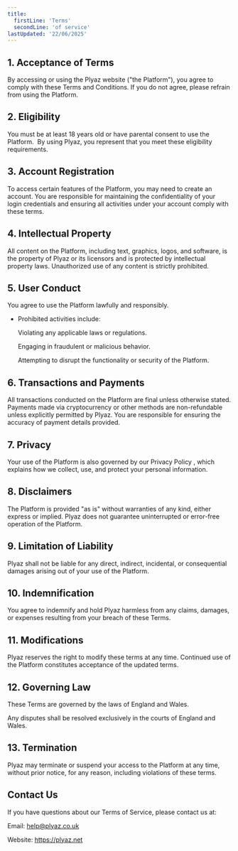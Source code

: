 ```yaml
---
title:
  firstLine: 'Terms'
  secondLine: 'of service'
lastUpdated: '22/06/2025'
---
```


## 1. Acceptance of Terms

By accessing or using the Plyaz website ("the Platform"), you agree to comply with these Terms and Conditions. If you do not agree, please refrain from using the Platform.

## 2. Eligibility

You must be at least 18 years old or have parental consent to use the Platform.  By using Plyaz, you represent that you meet these eligibility requirements.

## 3. Account Registration

To access certain features of the Platform, you may need to create an account. 
You are responsible for maintaining the confidentiality of your login credentials and ensuring all activities under your account comply with these terms.

## 4. Intellectual Property

All content on the Platform, including text, graphics, logos, and software, is the property of Plyaz or its licensors and is protected by intellectual property laws. Unauthorized use of any content is strictly prohibited.

## 5. User Conduct

You agree to use the Platform lawfully and responsibly. 

- Prohibited activities include:
  
  Violating any applicable laws or regulations.

  Engaging in fraudulent or malicious behavior.

  Attempting to disrupt the functionality or security of the Platform.

## 6. Transactions and Payments

All transactions conducted on the Platform are final unless otherwise stated.
Payments made via cryptocurrency or other methods are non-refundable unless explicitly permitted by Plyaz. You are responsible for ensuring the accuracy of payment details provided.

## 7. Privacy

Your use of the Platform is also governed by our Privacy Policy , which explains how we collect, use, and protect your personal information.

## 8. Disclaimers

The Platform is provided "as is" without warranties of any kind, either express or implied. Plyaz does not guarantee uninterrupted or error-free operation of the Platform.

## 9. Limitation of Liability

Plyaz shall not be liable for any direct, indirect, incidental, or consequential damages arising out of your use of the Platform.

## 10. Indemnification

You agree to indemnify and hold Plyaz harmless from any claims, damages, or expenses resulting from your breach of these Terms.

## 11. Modifications

Plyaz reserves the right to modify these terms at any time. Continued use of the Platform constitutes acceptance of the updated terms.


## 12. Governing Law

These Terms are governed by the laws of England and Wales. 

Any disputes shall be resolved exclusively in the courts of England and Wales.

## 13. Termination

Plyaz may terminate or suspend your access to the Platform at any time, without prior notice, for any reason, including violations of these terms.

## Contact Us

If you have questions about our Terms of Service, please contact us at:

Email: <help@plyaz.co.uk>

Website: <https://plyaz.net>